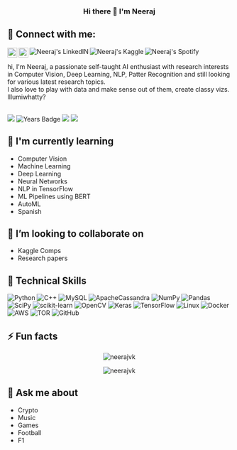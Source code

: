 
<h3 align="center">
 Hi there 👋 I'm Neeraj 
  </h3>
  
## 🤝 Connect with me:


<a href="https://discord.gg/">
  <img align="left" alt="Neeraj's Discord" width="22px" src="https://raw.githubusercontent.com/peterthehan/peterthehan/master/assets/discord.svg" />
</a>
<a href="https://twitter.com/">
  <img align="left" alt="Neeraj K Twitter" width="22px" src="https://raw.githubusercontent.com/peterthehan/peterthehan/master/assets/twitter.svg" />
</a>
<a href="https://www.linkedin.com/in/neerajkaroshi/">
  <img align="left" alt="Neeraj's LinkedIN" src="https://img.shields.io/badge/LinkedIn-0077B5?style=for-the-badge&logo=linkedin&logoColor=white" />
</a>
<a href="https://www.kaggle.com/neerajkaroshi/">
  <img align="left" alt="Neeraj's Kaggle"  src="https://img.shields.io/badge/Kaggle-035a7d?style=for-the-badge&logo=kaggle&logoColor=white" />
</a>

<a href="https://open.spotify.com/playlist/4ATZqv0B9FZICNb8r6lHvP?si=pcoSiExgR7yFuSciFHq98A">
  <img align="left" alt="Neeraj's Spotify"  src="https://img.shields.io/badge/Spotify-1ED760?style=for-the-badge&logo=spotify&logoColor=white" />
</a>

<br /><br />
hi, I'm Neeraj, a passionate self-taught AI enthusiast with research interests in Computer Vision, Deep Learning, NLP, Patter Recognition and still looking for various latest research topics.
<br />
I also love to play with data and make sense out of them, create classy vizs.
<br />
Illumiwhatty?
<br />
<br />

![](https://visitor-badge.glitch.me/badge?page_id=neerajk.neerajk) 
![Years Badge](https://badges.pufler.dev/years/neerajk)
![](https://badges.pufler.dev/repos/neerajk)
![](https://badges.pufler.dev/commits/monthly/neerajk)


## 🌱 I'm currently learning
- Computer Vision
- Machine Learning
- Deep Learning
- Neural Networks
- NLP in TensorFlow <!--![](https://img.shields.io/badge/TensorFlow-FF6F00?style=for-the-badge&logo=tensorflow&logoColor=white)-->
- ML Pipelines using BERT
- AutoML
- Spanish

## 👯 I’m looking to collaborate on
- Kaggle Comps
- Research papers

## 💼 Technical Skills

![Python](https://img.shields.io/badge/python-3670A0?style=for-the-badge&logo=python&logoColor=61DAFB)
![C++](https://img.shields.io/badge/c++-%2300599C.svg?style=for-the-badge&logo=c%2B%2B&logoColor=FEF9D9)
![MySQL](https://img.shields.io/badge/mysql-%2300f.svg?style=for-the-badge&logo=mysql&logoColor=white)
![ApacheCassandra](https://img.shields.io/badge/cassandra-%231287B1.svg?style=for-the-badge&logo=apache-cassandra&logoColor=white)
![NumPy](https://img.shields.io/badge/numpy-%23013243.svg?style=for-the-badge&logo=numpy&logoColor=155E63)
![Pandas](https://img.shields.io/badge/pandas-%23150458.svg?style=for-the-badge&logo=pandas&logoColor=865439)
![SciPy](https://img.shields.io/badge/SciPy-%230C55A5.svg?style=for-the-badge&logo=scipy&logoColor=%white)
![scikit-learn](https://img.shields.io/badge/scikit--learn-%23F7931E.svg?style=for-the-badge&logo=scikit-learn&logoColor=white)
![OpenCV](https://img.shields.io/badge/opencv-%23white.svg?style=for-the-badge&logo=opencv&logoColor=E65C7B)
![Keras](https://img.shields.io/badge/Keras-%23D00000.svg?style=for-the-badge&logo=Keras&logoColor=white)
![TensorFlow](https://img.shields.io/badge/TensorFlow-%23FF6F00.svg?style=for-the-badge&logo=TensorFlow&logoColor=white)
![Linux](https://img.shields.io/badge/Linux-FCC624?style=for-the-badge&logo=linux&logoColor=black)
![Docker](https://img.shields.io/badge/docker-%230db7ed.svg?style=for-the-badge&logo=docker&logoColor=white)
![AWS](https://img.shields.io/badge/AWS-%23FF9900.svg?style=for-the-badge&logo=amazon-aws&logoColor=white)
![TOR](https://img.shields.io/badge/tor-%237E4798.svg?style=for-the-badge&logo=tor-project&logoColor=white)
![GitHub](https://img.shields.io/badge/github-%23121011.svg?style=for-the-badge&logo=github&logoColor=white)

## ⚡ Fun facts
<p align="center"> <img src="https://github-readme-stats.vercel.app/api?username=neerajk&show_icons=true&theme=gotham" alt="neerajvk" />
<p align="center"> <img src="https://github-readme-stats.vercel.app/api/top-langs/?username=neerajk&layout=compact" alt="neerajvk" />
  
## 💬 Ask me about 
- Crypto
- Music
- Games
- Football
- F1
<!--

**neerajk/neerajk** is a ✨ _special_ ✨ repository because its `README.md` (this file) appears on your GitHub profile.

Here are some ideas to get you started:

- 🔭 I’m currently working on ...
- 🌱 I’m currently learning ...
- 👯 I’m looking to collaborate on ...
- 🤔 I’m looking for help with ...
- 💬 Ask me about ...
- 📫 How to reach me: ...
- 😄 Pronouns: ...
- ⚡ Fun fact: ...
-->
